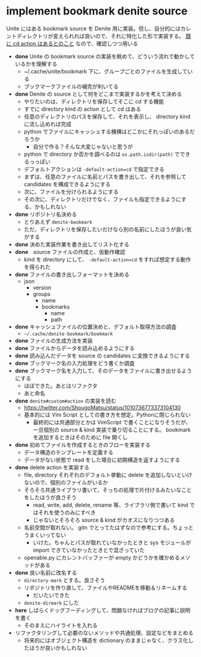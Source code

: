 # implement bookmark denite source
Unite にはある bookmark source を Denite 用に実装。但し、自分的にはカレントディレクトリが変えられれば良いので、それに特化した形で実装する。 [既に cd action はあるとのこと](https://twitter.com/ShougoMatsu/status/998866143963107328) なので、確認しつつ用いる

- __done__ Unite の bookmark source の実装を眺めて、どういう流れで動かしているかを理解する
    - ~/.cache/unite/bookmark 下に、グループごとのファイルを生成している
    - ブックマークファイルの補完が利いてる
- __done__ Denite の source として何をどこまで実装するかを考えて決める
    - やりたいのは、ディレクトリを保存してそこに cd する機能
    - すでに directory kind の action として cd はある
    - 任意のディレクトリのパスを保存して、それを表示し、 directory kind に流し込めれば完成
    - python でファイルにキャッシュする機構はどこかにそれっぽいのあるだろうか
        - 自分で作る？そんな大変じゃないと思うが
    - python で directory か否かを調べるのは `os.path.isdir(path)` でできるっっぽい
    - デフォルトアクションは `-default-action=cd` で指定できる
    - まずは、任意のファイルに名前とパスを書き出して、それを参照して candidates を構成できるようにする
    - 次に、ファイルを分けられるようにする
    - その次に、ディレクトリだけでなく、ファイルも指定できるようにする、かもしれない
- __done__ リポジトリ名決める
    - とりあえず `denite-bookmark`
    - ただ、ディレクトリを保存したいだけなら別の名前にしたほうが良い気がする
- __done__ 決めた実装作業を書き出してリスト化する
- __done__　source ファイルの作成と、仮動作確認
    - kind を directory にして、 `-default-action=cd` をすれば想定する動作を得られた
- __done__ ファイルの書き出しフォーマットを決める
    - json
        - version
        - groups
            - name
            - bookmarks
                - name
                - path
- __done__ キャッシュファイルの位置決めと、デフォルト取得方法の調査
    - `~/.cache/denite-bookmark/bookmark`
- __done__ ファイルの生成方法を実装
- __done__ ファイルからデータを読み込めるようにする
- __done__ 読み込んだデータを source の candidates に変換できるようにする
- __done__ ブックマーク名の入力処理をどう書くか調査
- __done__ ブックマーク名を入力して、そのデータをファイルに書き出せるようにする
    - ほぼできた。あとはリファクタ
    - あと命名
- __done__ `denite#custom#action` の実装を読む
    - https://twitter.com/ShougoMatsu/status/1010736773373104130
    - 基本的には Vim Script としての書き方を想定。Pythonに閉じられない
        - 最終的には共通部分とかは VimScript で書くことになりそうだが、一旦個別の source & kind 実装で乗り切ることにする。 bookmark を追加するときはそのために file 開くし
- __done__ 初めてファイルを作成するときのフローを実装する
    - データ構造のテンプレートを定義する
    - データがない状態で read をした場合に初期構造を返すようにする
- __done__ delete action を実装する
    - file, directory それぞれのデフォルト挙動に delete を追加しないといけないので、個別のファイルがいるか
    - そろそろ共通ライブラリ書いて、そっちの処理で片付けるみたいなことをしたほうが良さそう
        - read, write, add, delete, rename 等、ライブラリ側で書いて kind ではそれを使うのみにすべき
        - じゃないとそろそろ source & kind がカオスになりつつある
    - 名前空間が取れない。 gitn でとってたはずなので参考にする。ちょっとうまくいってない
        - いけた。ちゃんとパスが取れていなかったときと sys モジュールが import できていなかったときとで混ざっていた
    - openable.py にカレントバッファーが empty かどうかを確かめるメソッドがある
- __done__ 良い名前に改名する
    - `directory-mark` とする。良さそう
    - リポジトリを作り直して、ファイルやREADMEを移動＆リネームする
        - だいたいできた
    - `denite-dirmark` にした
- __here__ しばらくドッグフーディングして、問題なければブログの記事に説明を書く
    - そのまえにハイライトを入れる
- リファクタリングして必要のないメソッドや共通処理、設定などをまとめる
    - 将来的にはオブジェクト構造を dictionary のままじゃなく、クラス化したほうが良いかもしれない
